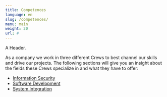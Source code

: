 ```yaml
---
title: Competences
language: en
slug: /competences/
menu: main
weight: 20
url: #
---
```


<p class="lead">
   A Header.
</p>

As a company we work in three different Crews to best channel our skills and drive our projects. The following sections will give you an insight about the fields these Crews specialize in and what they have to offer:

* [Information Security](/competences/sec/)
* [Software Development](/competences/dev/)
* [System Integration](/competences/sys/)
